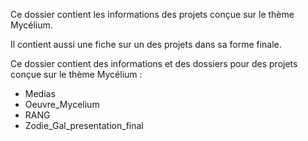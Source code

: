 Ce dossier contient les informations des projets conçue sur le thème Mycélium.

Il contient aussi une fiche sur un des projets dans sa forme finale.


Ce dossier contient des informations et des dossiers pour des projets conçue sur le thème Mycélium :
* Medias
* Oeuvre_Mycelium
* RANG
* Zodie_Gal_presentation_final
